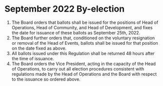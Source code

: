 # September 2022 By-election

1. The Board orders that ballots shall be issued for the positions of Head of Operations, Head of Community, and Head of Development, and fixes the date for issuance of these ballots as September 25th, 2022.
2. The Board further orders that, conditioned on the voluntary resignation or removal of the Head of Events, ballots shall be issued for that position on the date fixed as above.
3. All ballots issued under this Regulation shall be returned 48 hours after the time of issuance.
4. The Board orders the Vice President, acting in the capacity of the Head of Operations, to carry out all election procedures consistent with regulations made by the Head of Operations and the Board with respect to the issuance so ordered above.